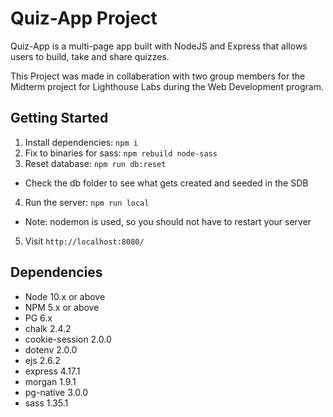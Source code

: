 # Quiz-App Project
Quiz-App is a multi-page app built with NodeJS and Express that allows users to build, take and share quizzes.

This Project was made in collaberation with two group members for the Midterm project for Lighthouse Labs during the Web Development program. 

## Getting Started

1. Install dependencies: `npm i`
2. Fix to binaries for sass: `npm rebuild node-sass`
3. Reset database: `npm run db:reset`
  - Check the db folder to see what gets created and seeded in the SDB
4. Run the server: `npm run local`
  - Note: nodemon is used, so you should not have to restart your server
5. Visit `http://localhost:8080/`


## Dependencies

- Node 10.x or above
- NPM 5.x or above
- PG 6.x
- chalk 2.4.2
- cookie-session 2.0.0
- dotenv 2.0.0
- ejs 2.6.2
- express 4.17.1
- morgan 1.9.1
- pg-native 3.0.0
- sass 1.35.1
